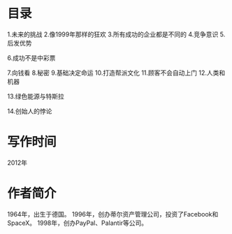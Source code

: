 

# 目录
1.未来的挑战
2.像1999年那样的狂欢
3.所有成功的企业都是不同的
4.竞争意识
5.后发优势

6.成功不是中彩票

7.向钱看
8.秘密
9.基础决定命运
10.打造帮派文化
11.顾客不会自动上门
12.人类和机器

13.绿色能源与特斯拉

14.创始人的悖论

# 写作时间
2012年

# 作者简介
1964年，出生于德国。
1996年，创办蒂尔资产管理公司，投资了Facebook和SpaceX。
1998年，创办PayPal、Palantir等公司。

